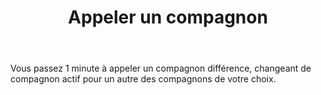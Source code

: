 ﻿---
# ATTENTION : Ne modifiez pas ce fichier
# Ce fichier est généré automatiquement par un script d'après les données du module Foundry VTT officiel et de sa traduction
title: Appeler un compagnon
titleEn: Call Companion
id: 8kGpUUUSX1sB2OqQ
group: actions
---
<p>Vous passez 1 minute à appeler un compagnon différence, changeant de compagnon actif pour un autre des compagnons de votre choix.</p>

